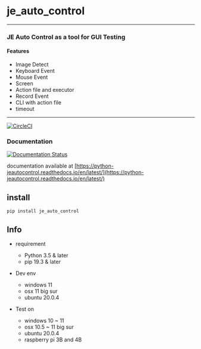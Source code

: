 # je_auto_control

---

### JE Auto Control as a tool for GUI Testing 
#### Features
* Image Detect
* Keyboard Event
* Mouse Event
* Screen 
* Action file and executor
* Record Event
* CLI with action file
* timeout

---

[![CircleCI](https://circleci.com/gh/JE-Chen/AutoControl/tree/main.svg?style=svg)](https://circleci.com/gh/JE-Chen/AutoControl/tree/main)

### Documentation

[![Documentation Status](https://readthedocs.org/projects/python-jeautocontrol/badge/?version=latest)](https://python-jeautocontrol.readthedocs.io/en/latest/?badge=latest)

documentation available at [https://python-jeautocontrol.readthedocs.io/en/latest/](https://python-jeautocontrol.readthedocs.io/en/latest/)

## install

```
pip install je_auto_control
```

## Info

* requirement
    * Python 3.5 & later
    * pip 19.3 & later


* Dev env
    * windows 11
    * osx 11 big sur
    * ubuntu 20.0.4


* Test on
    * windows 10 ~ 11
    * osx 10.5 ~ 11 big sur
    * ubuntu 20.0.4
    * raspberry pi 3B and 4B
